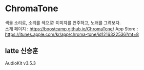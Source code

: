# ChromaTone

색을 소리로, 소리를 색으로! 이미지를 연주하고, 노래를 그려보자.  
소개 페이지 : https://boostcamp.github.io/ChromaTone/ 
App Store : https://itunes.apple.com/kr/app/chroma-tone/id1216322536?mt=8

## latte 신승훈

AudioKit v3.5.3
